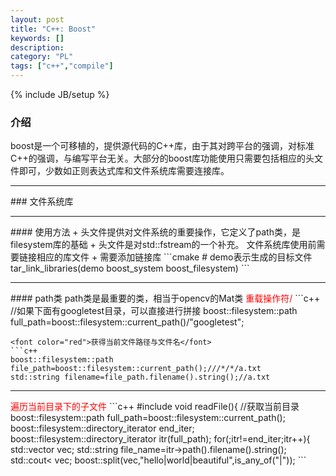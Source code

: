```yaml
--- 
layout: post 
title: "C++: Boost" 
keywords: [] 
description: 
category: "PL"
tags: ["c++","compile"]
--- 
```

{% include JB/setup %}
### 介绍
boost是一个可移植的，提供源代码的C++库，由于其对跨平台的强调，对标准C++的强调，与编写平台无关。大部分的boost库功能使用只需要包括相应的头文件即可，少数如正则表达式库和文件系统库需要连接库。
<hr />
### 文件系统库
<hr />
#### 使用方法
+ 头文件<boost/filesystem.hpp>提供对文件系统的重要操作，它定义了path类，是filesystem库的基础
+ 头文件<boost/filesystem/fstream.hpp>是对std::fstream的一个补充。
文件系统库使用前需要链接相应的库文件
+ 需要添加链接库
```cmake
# demo表示生成的目标文件
tar_link_libraries(demo boost_system boost_filesystem)
```
<hr />
#### path类
path类是最重要的类，相当于opencv的Mat类
<font color="red">重载操作符/</font>
```c++
//如果下面有googletest目录，可以直接进行拼接
boost::filesystem::path full_path=boost::filesystem::current_path()/"googletest";

```
<font color="red">获得当前文件路径与文件名</font>
```c++
boost::filesystem::path file_path=boost::filesystem::current_path();///*/*/a.txt
std::string filename=file_path.filename().string();//a.txt
```
<hr />
<font color="red">遍历当前目录下的子文件</font>
```c++
#include <boost/filesystem.hpp>
void readFile(){
	//获取当前目录
    boost::filesystem::path full_path=boost::filesystem::current_path();
    boost::filesystem::directory_iterator end_iter;
    boost::filesystem::directory_iterator itr(full_path);
    for(;itr!=end_iter;itr++){
        std::vector<std::string> vec;
        std::string file_name=itr->path().filename().string();
        std::cout<<file_name<<std::endl;
    }
}
```
#### 字符串分割
```
std::vector<std::string> vec;
boost::split(vec,"hello|world|beautiful",is_any_of("|"));
```

